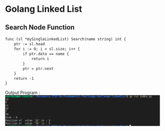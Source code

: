 # Golang Linked List

## Search Node Function

```
func (sl *mySingleLinkedList) Search(name string) int {
	ptr := sl.head
	for i := 0; i < sl.size; i++ {
		if ptr.data == name {
			return i
		}
		ptr = ptr.next
	}
	return -1
}
```



Output Program : 
![Output](https://github.com/niqmarozalia/testing-linkedlist/blob/search-node/searchnode.png)


